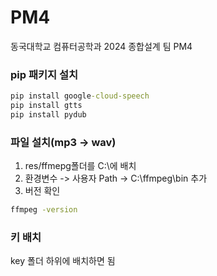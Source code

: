 # PM4
동국대학교 컴퓨터공학과 2024 종합설계 팀 PM4

### pip 패키지 설치
```cmd
pip install google-cloud-speech
pip install gtts
pip install pydub
```

### 파일 설치(mp3 -> wav)
1. res/ffmepg폴더를 C:\에 배치
2. 환경변수 -> 사용자 Path -> C:\ffmpeg\bin 추가
3. 버전 확인
```cmd
ffmpeg -version
```

### 키 배치
key 폴더 하위에 배치하면 됨